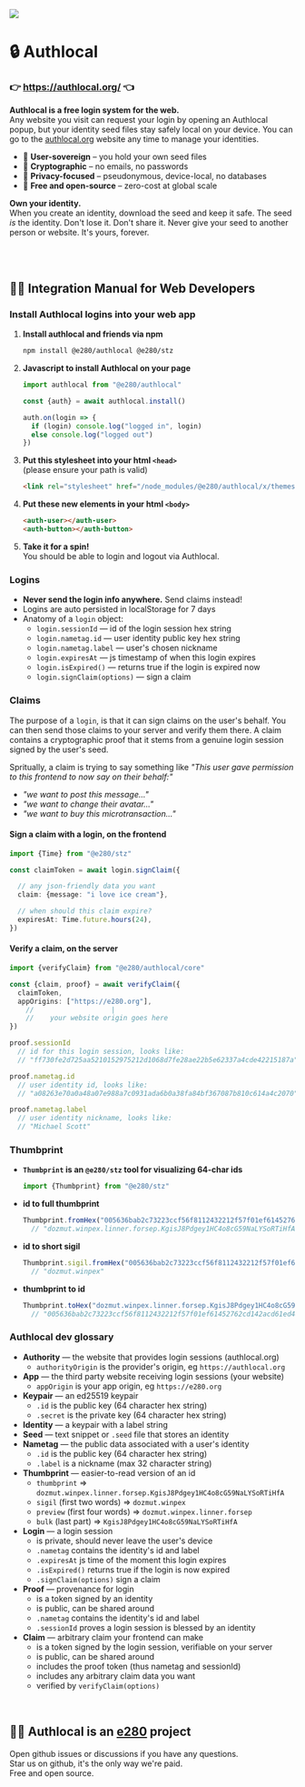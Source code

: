 
![](https://i.imgur.com/Ao6piCO.png)

# 🔒 Authlocal

### 👉 https://authlocal.org/ 👈

**Authlocal is a free login system for the web.**  
Any website you visit can request your login by opening an Authlocal popup, but your identity seed files stay safely local on your device. You can go to the [authlocal.org](https://authlocal.org/) website any time to manage your identities.

- 🗽 **User-sovereign** – you hold your own seed files  
- 🔑 **Cryptographic** – no emails, no passwords  
- 🥷 **Privacy-focused** – pseudonymous, device-local, no databases  
- 💖 **Free and open-source** – zero-cost at global scale  

**Own your identity.**  
When you create an identity, download the seed and keep it safe. The seed *is* the identity. Don't lose it. Don't share it. Never give your seed to another person or website. It's yours, forever.



<br/><br/>

## 🍋‍🟩 Integration Manual for Web Developers

### Install Authlocal logins into your web app
1. **Install authlocal and friends via npm**
    ```sh
    npm install @e280/authlocal @e280/stz
    ```
1. **Javascript to install Authlocal on your page**  
    ```js
    import authlocal from "@e280/authlocal"

    const {auth} = await authlocal.install()

    auth.on(login => {
      if (login) console.log("logged in", login)
      else console.log("logged out")
    })
    ```
1. **Put this stylesheet into your html `<head>`**  
    (please ensure your path is valid)
    ```html
    <link rel="stylesheet" href="/node_modules/@e280/authlocal/x/themes/basic.css"/>
    ```
1. **Put these new elements in your html `<body>`**  
    ```html
    <auth-user></auth-user>
    <auth-button></auth-button>
    ```
1. **Take it for a spin!**  
    You should be able to login and logout via Authlocal.  

### Logins
- **Never send the login info anywhere.** Send claims instead!
- Logins are auto persisted in localStorage for 7 days
- Anatomy of a `login` object:
  - `login.sessionId` — id of the login session hex string
  - `login.nametag.id` — user identity public key hex string
  - `login.nametag.label` — user's chosen nickname
  - `login.expiresAt` — js timestamp of when this login expires
  - `login.isExpired()` — returns true if the login is expired now
  - `login.signClaim(options)` — sign a claim

### Claims
The purpose of a `login`, is that it can sign claims on the user's behalf. You can then send those claims to your server and verify them there. A claim contains a cryptographic proof that it stems from a genuine login session signed by the user's seed.

Spritually, a claim is trying to say something like *"This user gave permission to this frontend to now say on their behalf:"*
- *"we want to post this message..."*
- *"we want to change their avatar..."*
- *"we want to buy this microtransaction..."*

#### Sign a claim with a login, on the frontend
```ts
import {Time} from "@e280/stz"

const claimToken = await login.signClaim({

  // any json-friendly data you want
  claim: {message: "i love ice cream"},

  // when should this claim expire?
  expiresAt: Time.future.hours(24),
})
```

#### Verify a claim, on the server
```ts
import {verifyClaim} from "@e280/authlocal/core"

const {claim, proof} = await verifyClaim({
  claimToken,
  appOrigins: ["https://e280.org"],
    //                   |
    //    your website origin goes here
})
```
```ts
proof.sessionId
  // id for this login session, looks like:
  // "ff730fe2d725aa5210152975212d1068d7fe28ae22b5e62337a4cde42215187a"
```
```ts
proof.nametag.id
  // user identity id, looks like:
  // "a08263e70a0a48a07e988a7c0931ada6b0a38fa84bf367087b810c614a4c2070"
```
```ts
proof.nametag.label
  // user identity nickname, looks like:
  // "Michael Scott"
```

### Thumbprint
- **`Thumbprint` is an `@e280/stz` tool for visualizing 64-char ids**
    ```ts
    import {Thumbprint} from "@e280/stz"
    ```
- **id to full thumbprint**
    ```ts
    Thumbprint.fromHex("005636bab2c73223ccf56f8112432212f57f01ef61452762cd142acd61ed44ed")
      // "dozmut.winpex.linner.forsep.KgisJ8Pdgey1HC4o8cG59NaLYSoRTiHfA"
    ```
- **id to short sigil**
    ```ts
    Thumbprint.sigil.fromHex("005636bab2c73223ccf56f8112432212f57f01ef61452762cd142acd61ed44ed")
      // "dozmut.winpex"
    ```
- **thumbprint to id**
    ```ts
    Thumbprint.toHex("dozmut.winpex.linner.forsep.KgisJ8Pdgey1HC4o8cG59NaLYSoRTiHfA")
      // "005636bab2c73223ccf56f8112432212f57f01ef61452762cd142acd61ed44ed"
    ```

### Authlocal dev glossary
- **Authority** — the website that provides login sessions (authlocal.org)
  - `authorityOrigin` is the provider's origin, eg `https://authlocal.org`
- **App** — the third party website receiving login sessions (your website)
  - `appOrigin` is your app origin, eg `https://e280.org`
- **Keypair** — an ed25519 keypair
  - `.id` is the public key (64 character hex string)
  - `.secret` is the private key (64 character hex string)
- **Identity** — a keypair with a label string
- **Seed** — text snippet or `.seed` file that stores an identity
- **Nametag** — the public data associated with a user's identity
    - `.id` is the public key (64 character hex string)
    - `.label` is a nickname (max 32 character string)
- **Thumbprint** — easier-to-read version of an id
    - `thumbprint` => `dozmut.winpex.linner.forsep.KgisJ8Pdgey1HC4o8cG59NaLYSoRTiHfA`
    - `sigil` (first two words) => `dozmut.winpex`
    - `preview` (first four words) => `dozmut.winpex.linner.forsep`
    - `bulk` (last part) => `KgisJ8Pdgey1HC4o8cG59NaLYSoRTiHfA`
- **Login** — a login session
    - is private, should never leave the user's device
    - `.nametag` contains the identity's id and label
    - `.expiresAt` js time of the moment this login expires
    - `.isExpired()` returns true if the login is now expired
    - `.signClaim(options)` sign a claim
- **Proof** — provenance for login
    - is a token signed by an identity
    - is public, can be shared around
    - `.nametag` contains the identity's id and label
    - `.sessionId` proves a login session is blessed by an identity
- **Claim** — arbitrary claim your frontend can make
    - is a token signed by the login session, verifiable on your server
    - is public, can be shared around
    - includes the proof token (thus nametag and sessionId)
    - includes any arbitrary claim data you want
    - verified by `verifyClaim(options)`



<br/>

## 🧑‍💻 Authlocal is an [e280](https://e280.org/) project
Open github issues or discussions if you have any questions.  
Star us on github, it's the only way we're paid.  
Free and open source.  

